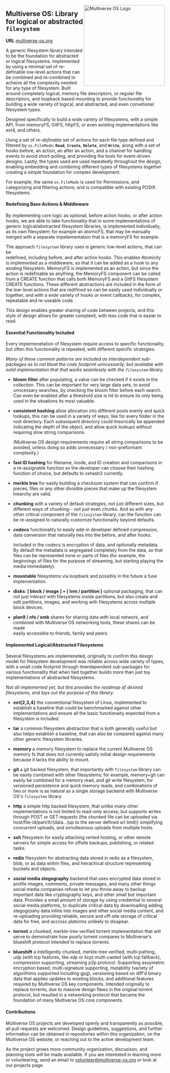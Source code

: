 [<img src="https://avatars2.githubusercontent.com/u/24763891?s=400&u=c1150e7da5667f47159d433d8e49dad99a364f5f&v=4"  width="256px" height="256px" align="right" alt="Multiverse OS Logo">](https://github.com/multiverse-os)

## Multiverse OS: Library for logical or abstracted `filesystem`
**URL** [multiverse-os.org](https://multiverse-os.org)

A generic filesystem library intended to be the foundation for abstracted or
logical filesystems. Implemented by using a minimal set of re-definable
low-level actions that can be combined and re-combined to acheive all the 
complexity needed for any type of filesystem. Built around completely logical,
memory file descriptors, or regular file descriptors, and loopback based 
mounting to provide functionality for building a wide variety of logical, and 
abstracted, and even convetional filesystem types. 

Designed specifically to build a wide variety of filesystems, with a simple API,
from memoryFS, GitFS, httpFS, or even existing implementations like ext4,
and others. 

Using a set of *re-definable* set of actions for each file type defined and 
filtered by `os.FileMode`: **`Read`**,  **`Create`**, **`Delete`**, and 
**`Write`**, along with a set of hooks before, an action, an after an action,
and a channel for handling events to avoid short-polling, and providing 
the tools for event-driven designs. Lastly, the types used are used repeatedly
throughout the design, enabling embedding and combining different types of 
filesystems together creating a simple foundation for complex development. 

For example, the same `os.FileMode` is used for Permissions, and categorizing
and filtering actions; and is compatible with existing POSIX filesystems.  

#### Redefining Base Actions & Middleware 
By implementing core logic as optional, before action hooks, or after action
hooks, we are able to take functionality that in some implementations of generic
logical/abstracted filesystem libraries, is implemented individually, as its 
own filesystem; for example an atomicFS, that may be manually merged with a
separate impelementation that is a memoryFS for example.  

The approach `filesystem` library uses is generic low-level actions, that can be  
redefined, including before, and after action hooks. This enables Atomicity is 
implemented as a middleware, so that it can be added as a hook to any existing 
filesystem. MemoryFS is implemented as an action, but since the action is
redefinable as anything, the MemoryFS component can be called from a CREATE
function that calls both MemoryFS and a GitFS filesystem CREATE functions. These
different abstractions are included in the form of the low-level actions that
are redifined so can be easily used individually or together, and with a wide
variety of hooks or event callbacks, for complex, repeatable and re-useable
code. 

This design enables greater sharing of code between projects, and this style of
design allows for greater complexit, with less code that is easier to read.

#### Essential Functionality Included
Every implemenetation of filesystem require access to specific functionality, 
but often this functionality is repeated, with different specific strategies. 

*Many of these common patterns are included as interdependent sub-packages as to 
not bloat the code footprint unncessarily, but available with solid 
implementation that that works seamlessly with the `filesystem` library.*

  * **bloom filter** after populating, a value can be checked if it exists in
    the collection. This can be important for very large data sets, to avoid
    unncessary searches, by checking the bloom filter before each search. Can
    even be enabled after a threshold size is hit to ensure its only being used
    in the situations its most valuable. 

  * **consistent hashing** allow allocation into different pools evenly and
    quick lookups, this can be used in a variety of ways; like for every folder
    in the root directory. Each subsequent directory could theorically be
    appended indicating the depth of the object, and allow quick lookups without
    requiring slow string comparisons.  
    
    (Multiverse OS design requirements require all string comparisons to be
    avoided, unless doing so adds unnecessary / non-preformant complexity.) 

  * **fast ID hashing** for filename, inode, and ID creation and comparisons in 
    a re-assignable function so the developer can choose their hashing function 
    of choice, but defaults to xxhash3 currently. 

  * **merkle tree** for easily building a checksum system that can confirm if
    pieces, files or any other divisible pieces that make up the filesystem 
    hiearchy are valid. 

  * **chunking** with a variety of default strategies, not just different sizes,
    but different ways of chunking-- not just even chunks. And as with any other
    critical component of the `filesystem` library, can the function can be
    re-assigned to naturally customize functionality beyond defaults. 

  * **codecs** functionality to easily add-in developer defined compression, 
    data conversion that naturally ties into the before, and after hooks. 

    Included in the codecs is encryption of data, and optionally metadata. By
    default the metadata is segregated completely from the data, so that files
    can be represented none or parts of files (for example, the beginnings of
    files for the purpose of streaming, but starting playing the media
    immediately). 

  * **moustable** filesystems via loopback and possibly in the future a fuse
    implementation. 

  * **disks: [ block / image ] + [ lvm / partition ]** optional packaging, that
    can not just interact with filesystems inside partitions, but also create
    and edit partitions, images, and working with filesystems across multiple 
    block devices. 

  * **plan9 / nfs / smb** shares for sharing data with local network, and
    combined with Multiverse OS networking tools, these shares can be made  
    easily accessible to friends, family and peers. 

#### Implemented Logical/Abstracted Filesystems 
Several filesystems are implemeneted, originally to confirm this design model
for filesystem development was reliable across wide variety of types, with a
small code footprint through itnerdependent sub-packages for various
functionality that when tied together builds more than just toy implementations
of abstracted filesystems. 

*Not all implemented yet, but this provides the roadmap of desired filesystems,
and lays out the purpose of this library.*

  * **ext{2,3,4}** the conventional filesystem of Linux, implemented to
    establish a baseline that could be benchmarked against other implementations
    and ensure all the basic functionaity expected from a filesystem is
    included. 

  * **tar** a common filesystem abstraction that is both generally useful but
    also helps establish a baseline, that can also be compared against many
    other generic filesystem libraries. 

  * **memory** a memory filesystem to replace the current Multiverse OS memory
    fs that does not currently satisfy initial design requirements because it
    lacks the ability to mount. 

  * **git** a git backed filesystem, that importantly with `filesystem` library
    can be easily combined with other filesystems; for example, memory+git can
    easily be combined for a memory read, and git write filesystem, for
    versioned persistence and quick memory reads, and combinations of two or
    more is as natural as a single storage backend with Multiverse OS's
    `filesystem` library.

  * **http** a simple http backed filesystem, that unlike *many* other
    implementations is not limited to read-only access; but supports writes
    through POST or GET requests (the chunked file can be uploaded via
    host/file-id/part/X/{data...(up to the server defined url limit)}
    simplifying concurrent uploads, and simulteanous uploads from multiple
    hosts.
  
  * **ssh** filesystem for easily attaching rented hosting, or other remote
    servers for simple access for offsite backups, publishing, or related tasks. 

  * **redis** filesystem for abstracting data stored in redis as a filesystem,
    blob, or as data within files, and heirachical structure representing
    buckets and objects. 

  * **social media stegography** backend that uses encrypted data stored in 
    profile images, comments, private messages, and many other things social 
    media companies refuse to let you throw away to backup important data like 
    cryptography keys, and other small but important data. Provides a small
    amount of storage by using crediential to several social media platforms, to
    duplicate critical data by downloading adding stegogrpahy data inline into
    images and other social media content, and re-uploading providing reliable,
    secure and off-site storage of critical data for free, and accross platorms
    unlikely to disapear. 

  * **torrent** a chunked, merkle-tree verified torrent implementation that will
    serve to demonstrate how poorly torrent compares to Multiverse's blueshift
    protocol intended to replace torrents.

  * **blueshift** a intelligently chunked, merkle-tree verified, multi-pathing,
    udp (with tcp features, like xdp or kcp) multi-casted (with tcp fallback), 
    compression supporting, streaming p2p protocol. Supporting assymetric
    encryption based, multi-signature supporting, mutability (variety of 
    algorithims supported including gpg), versioning based on diff'd binary data
    that applies updates to existing blocks, and additional features required by
    Multiverse OS key components. Intended originally to replace torrents, due
    to massive design flaws in the original torrent protocol, but resulted in a
    networking protocol that became the foundation of many Multiverse OS core
    components. 


#### Contributions
Multiverse OS projects are developed openly and transparently as possible, all
pull requests are welcomed. Design guidelines, suggestions, and further
information can be obtained in repositories within this organization, on the
Multiverse OS website, or reaching out to the active development team. 

As the project grows more community organization, discusison, and planning tools
will be made available. If you are interested in learning more or volunteering,
send an email to volunteer@multiverse-os.org or look at our projects page. 

  
